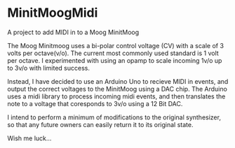 # MinitMoogMidi
A project to add MIDI in to a Moog MinitMoog

The Moog Minitmoog uses a bi-polar control voltage (CV) with a scale of 3 volts per octave(v/o). The current most commonly used standard is 1 volt per octave. I experimented with using an opamp to scale incoming 1v/o up to 3v/o with limited success.

Instead, I have decided to use an Arduino Uno to recieve MIDI in events, and output the correct voltages to the MinitMoog using a DAC chip. The Arduino uses a midi library to process incoming midi events, and then translates the note to a voltage that coresponds to 3v/o using a 12 Bit DAC.

I intend to perform a minimum of modifications to the original synthesizer, so that any future owners can easily return it to its original state.

Wish me luck...
